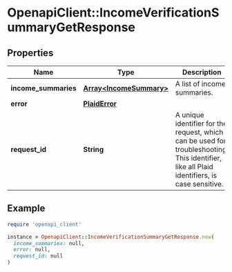 # OpenapiClient::IncomeVerificationSummaryGetResponse

## Properties

| Name | Type | Description | Notes |
| ---- | ---- | ----------- | ----- |
| **income_summaries** | [**Array&lt;IncomeSummary&gt;**](IncomeSummary.md) | A list of income summaries. |  |
| **error** | [**PlaidError**](PlaidError.md) |  | [optional] |
| **request_id** | **String** | A unique identifier for the request, which can be used for troubleshooting. This identifier, like all Plaid identifiers, is case sensitive. |  |

## Example

```ruby
require 'openapi_client'

instance = OpenapiClient::IncomeVerificationSummaryGetResponse.new(
  income_summaries: null,
  error: null,
  request_id: null
)
```

